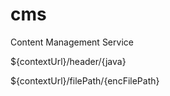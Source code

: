 # cms
Content Management Service

${contextUrl}/header/{java}

${contextUrl}/filePath/{encFilePath}
